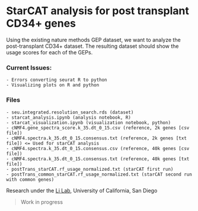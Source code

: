 # StarCAT analysis for post transplant CD34+ genes

Using the existing nature methods GEP dataset, we want to analyze the post-transplant CD34+ dataset. The resulting dataset should show the usage scores for each of the GEPs.

### Current Issues:
    - Errors converting seurat R to python
    - Visualizing plots on R and python

### Files
    - seu.integrated.resolution_search.rds (dataset)
    - starcat_analysis.ipynb (analysis notebook, R)
    - starcat_visualization.ipynb (visualization notebook, python)
    - cNMF4.gene_spectra_score.k_35.dt_0_15.csv (reference, 2k genes [csv file])
    - cNMF4.spectra.k_35.dt_0_15.consensus.txt (reference, 2k genes [txt file]) <= Used for starCAT analysis
    - cNMF4.spectra.k_35.dt_0_15.consensus.csv (reference, 40k genes [csv file])
    - cNMF4.spectra.k_35.dt_0_15.consensus.txt (reference, 40k genes [txt file])
    - postTrans_starCAT.rf_usage_normalized.txt (starCAT first run)
    - postTrans_common_starCAT.rf_usage_normalized.txt (starCAT second run with common genes)

Research under the [Li Lab](https://www.hlilab.org/), University of California, San Diego

> Work in progress
